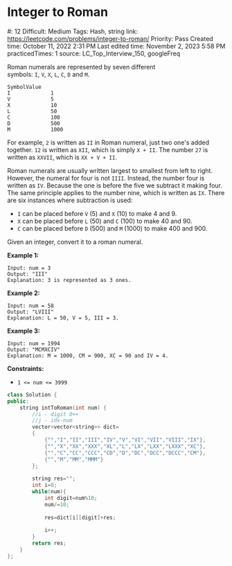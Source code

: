 # Integer to Roman

#: 12
Difficult: Medium
Tags: Hash, string
link: https://leetcode.com/problems/integer-to-roman/
Priority: Pass
Created time: October 11, 2022 2:31 PM
Last edited time: November 2, 2023 5:58 PM
practicedTimes: 1
source: LC_Top_Interview_150, googleFreq

Roman numerals are represented by seven different symbols: `I`, `V`, `X`, `L`, `C`, `D` and `M`.

```
SymbolValue
I             1
V             5
X             10
L             50
C             100
D             500
M             1000
```

For example, `2` is written as `II` in Roman numeral, just two one's added together. `12` is written as `XII`, which is simply `X + II`. The number `27` is written as `XXVII`, which is `XX + V + II`.

Roman numerals are usually written largest to smallest from left to right. However, the numeral for four is not `IIII`. Instead, the number four is written as `IV`. Because the one is before the five we subtract it making four. The same principle applies to the number nine, which is written as `IX`. There are six instances where subtraction is used:

- `I` can be placed before `V` (5) and `X` (10) to make 4 and 9.
- `X` can be placed before `L` (50) and `C` (100) to make 40 and 90.
- `C` can be placed before `D` (500) and `M` (1000) to make 400 and 900.

Given an integer, convert it to a roman numeral.

**Example 1:**

```
Input: num = 3
Output: "III"
Explanation: 3 is represented as 3 ones.

```

**Example 2:**

```
Input: num = 58
Output: "LVIII"
Explanation: L = 50, V = 5, III = 3.

```

**Example 3:**

```
Input: num = 1994
Output: "MCMXCIV"
Explanation: M = 1000, CM = 900, XC = 90 and IV = 4.

```

**Constraints:**

- `1 <= num <= 3999`

```cpp
class Solution {
public:
    string intToRoman(int num) {
        //i - digit 0++
        //j - idx-num
        vector<vector<string>> dict= 
        {   
            {"","I","II","III","IV","V","VI","VII","VIII","IX"},
            {"","X","XX","XXX","XL","L","LX","LXX","LXXX","XC"},
            {"","C","CC","CCC","CD","D","DC","DCC","DCCC","CM"},
            {"","M","MM","MMM"}
        };
        
        string res="";
        int i=0;
        while(num){
            int digit=num%10;
            num/=10;
            
            res=dict[i][digit]+res;
            
            i++;
        }
        return res;
    }
};
```